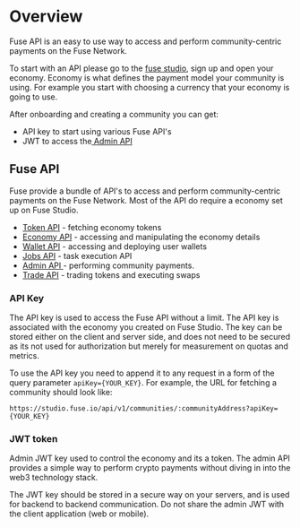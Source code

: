# Overview

Fuse API is an easy to use way to access and perform community-centric payments on the Fuse Network.

To start with an API please go to the [fuse studio](https://studio.fuse.io), sign up and open your economy. Economy is what defines the payment model your community is using. For example you start with choosing a currency that your economy is going to use.

After onboarding and creating a community you can get:

* API key to start using various Fuse API's
* JWT to access the[ Admin API](admin-api.md)

## Fuse API

Fuse provide a bundle of API's to access and perform community-centric payments on the Fuse Network. Most of the API do require a economy set up on Fuse Studio.

* [Token API](token-api.md) - fetching economy tokens
* [Economy API](economy-api.md) - accessing and manipulating the economy details
* [Wallet API](wallet-api.md) - accessing and deploying user wallets
* [Jobs API](jobs-api.md) - task execution API
* [Admin API ](jobs-api.md)- performing community payments.
* [Trade API](trade-api.md) - trading tokens and executing swaps

### API Key

The API key is used to access the Fuse API without a limit. The API key is associated with the economy you created on Fuse Studio. The key can be stored either on the client and server side, and does not need to be secured as its not used for authorization but merely for measurement  on quotas and metrics.

To use the API key you need to append it to any request in a form of the query parameter `apiKey={YOUR_KEY}`.  For example, the URL for fetching a community should look like:

`https://studio.fuse.io/api/v1/communities/:communityAddress?apiKey={YOUR_KEY}`



### JWT token

Admin JWT key used to control the economy and its a token. The admin API provides a simple way to perform crypto payments without diving in into the web3 technology stack.&#x20;

The JWT key should be stored in a secure way on your servers, and is used for backend to backend communication. Do not share the admin JWT with the client application (web or mobile).
